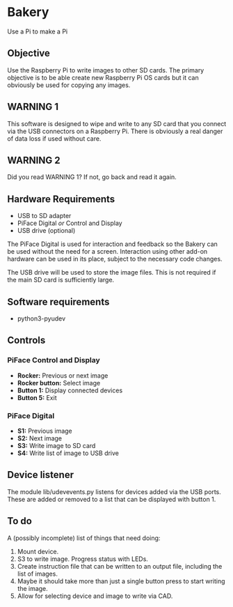 Bakery
======

Use a Pi to make a Pi

Objective
---------

Use the Raspberry Pi to write images to other SD cards. The primary objective
is to be able create new Raspberry Pi OS cards but it can obviously be used for
copying any images.

WARNING 1
---------

This software is designed to wipe and write to any SD card that you connect via
the USB connectors on a Raspberry Pi. There is obviously a real danger of data
loss if used without care.

WARNING 2
---------

Did you read WARNING 1? If not, go back and read it again.

Hardware Requirements
---------------------

* USB to SD adapter
* PiFace Digital *or* Control and Display
* USB drive (optional)

The PiFace Digital is used for interaction and feedback so the Bakery can be
used without the need for a screen. Interaction using other add-on hardware can
be used in its place, subject to the necessary code changes.

The USB drive will be used to store the image files. This is not required if
the main SD card is sufficiently large.

Software requirements
---------------------

* python3-pyudev

Controls
--------

### PiFace Control and Display

* **Rocker:** Previous or next image
* **Rocker button:** Select image
* **Button 1:** Display connected devices
* **Button 5:** Exit

### PiFace Digital ###

* **S1:** Previous image
* **S2:** Next image
* **S3:** Write image to SD card
* **S4:** Write list of image to USB drive

Device listener
---------------

The module lib/udevevents.py listens for devices added via the USB ports.
These are added or removed to a list that can be displayed with button 1.

To do
-----

A (possibly incomplete) list of things that need doing:

1. Mount device.
2. S3 to write image. Progress status with LEDs.
3. Create instruction file that can be written to an output file, including the
   list of images.
4. Maybe it should take more than just a single button press to start writing
   the image.
5. Allow for selecting device and image to write via CAD.

